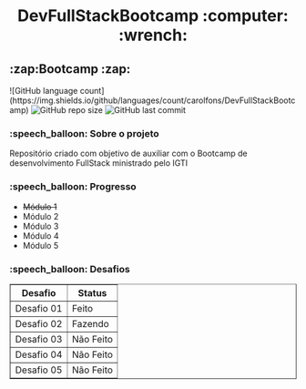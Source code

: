 <h1 align = "center"> DevFullStackBootcamp :computer: :wrench:</h1>

<h2> :zap:Bootcamp :zap: </h2>
![GitHub language count](https://img.shields.io/github/languages/count/carolfons/DevFullStackBootcamp)
<img alt="GitHub repo size" src="https://img.shields.io/github/repo-size/carolfons/DevFullStackBootcamp">
<img alt="GitHub last commit" src="https://img.shields.io/github/last-commit/carolfons/DevFullStackBootcamp">



<h3> :speech_balloon: Sobre o projeto </h3>
<p> Repositório criado com objetivo de auxiliar com o Bootcamp de desenvolvimento FullStack ministrado pelo IGTI </p>

<h3> :speech_balloon: Progresso </h3>
 <ul>
 <li><strike>Módulo 1</strike></li>
  <li>Módulo 2</li>
  <li>Módulo 3</li>
  <li>Módulo 4</li>
  <li>Módulo 5</li>
</ul>

<h3>:speech_balloon: Desafios</h3>
<table border = "1">
 <tr>
 <th align = "center"> <bold>Desafio</bold> </th>
 <th align = "center"><bold> Status</bold> </th>
 </tr>
 
 <tr>
 <td> Desafio 01 </td>
 <td> Feito </td>
 </tr>
 
 <tr>
 <td> Desafio 02 </td>
 <td> Fazendo </td>
 </tr>
 
 <tr>
 <td> Desafio 03 </td>
 <td> Não Feito </td>
 </tr>
 
 <tr>
 <td> Desafio 04 </td>
 <td> Não Feito </td>
 </tr>
 
 <tr>
 <td> Desafio 05 </td>
 <td> Não Feito </td>
 </tr>
